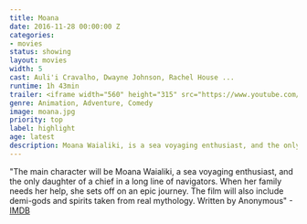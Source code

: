 ```yaml
---
title: Moana
date: 2016-11-28 00:00:00 Z
categories:
- movies
status: showing
layout: movies
width: 5
cast: Auli'i Cravalho, Dwayne Johnson, Rachel House ...
runtime: 1h 43min
trailer: <iframe width="560" height="315" src="https://www.youtube.com/embed/LKFuXETZUsI" frameborder="0" allowfullscreen></iframe>
genre: Animation, Adventure, Comedy
image: moana.jpg
priority: top
label: highlight
age: latest
description: Moana Waialiki, is a sea voyaging enthusiast, and the only daughter of a chief in a long line of navigators. When her family needs her help, she sets off on an epic journey.
---
```


"The main character will be Moana Waialiki, a sea voyaging enthusiast, and the only daughter of a chief in a long line of navigators. When her family needs her help, she sets off on an epic journey. The film will also include demi-gods and spirits taken from real mythology. Written by Anonymous" -<a href="http://www.imdb.com/title/tt3521164/?ref_=fn_al_tt_1">IMDB</a>
